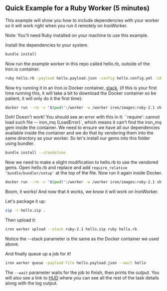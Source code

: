 ## Quick Example for a Ruby Worker (5 minutes)

This example will show you how to include dependencies with your worker so it will work right when you run it
remotely on IronWorker.

Note: You'll need Ruby installed on your machine to use this example.

Install the dependencies to your system.

```sh
bundle install
```

Now run the example worker in this repo called hello.rb, outside of the Iron.io container.

```sh
ruby hello.rb -payload hello.payload.json -config hello.config.yml -id 123
```

Now try running it in an Iron.io Docker container, [stack](http://dev.iron.io/worker/reference/environment/#default_language_versions), (if this is your first time running this, it will take a bit to download
the Docker container so be patient, it will only do it the first time):

```sh
docker run --rm -v "$(pwd)":/worker -w /worker iron/images:ruby-2.1 sh -c 'ruby hello.rb -payload hello.payload.json -config hello.config.yml -id 123'
```

Doh! Doesn't work! You should see an error with this in it: ``require': cannot load such file -- iron_mq (LoadError)`,
which means it can't find the iron_mq gem inside the container. We need to ensure we have all our dependencies
available inside the container and we do that by vendoring them into the same directory as your worker.
So let's install our gems into this folder using bundler.

```sh
bundle install --standalone
```

Now we need to make a slight modification to hello.rb to use the vendored gems. Open hello.rb and
replace and add `require_relative 'bundle/bundler/setup'` at the top of the file.  Now run it again
inside Docker.

```sh
docker run --rm -v "$(pwd)":/worker -w /worker iron/images:ruby-2.1 sh -c 'ruby hello.rb -payload hello.payload.json -config hello.config.yml -id 123'
```

Boom, it works! And now that it works, we know it will work on IronWorker.

Let's package it up:

```sh
zip -r hello.zip .
```

Then upload it:

```sh
iron worker upload --stack ruby-2.1 hello.zip ruby hello.rb
```

Notice the --stack parameter is the same as the Docker container we used above.

And finally queue up a job for it!

```sh
iron worker queue -payload-file hello.payload.json --wait hello
```

The `--wait` parameter waits for the job to finish, then prints the output.
You will also see a link to [HUD](http://hud.iron.io) where you can see all the rest of the task details along with the log output.
